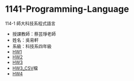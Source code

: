 # 1141-Programming-Language
114-1 師大科技系程式語言
- 授課教師：蔡芸琤老師
- 姓名：吳易軒
- 系級：科技系四年級
- [HW1](https://colab.research.google.com/drive/1zZrTob2E5V65XgXWpTzXjIsTrLumiKOE?usp=sharing)
- [HW2](https://colab.research.google.com/drive/1OLNSH1DOvpUrWowmudUTD6uXYk_rplwW?usp=sharing)
- [HW3](https://colab.research.google.com/drive/18lH07LFLmnLCjoJQ6tiy_HT9Kx_NyfH9?usp=sharing)
- [HW3_CSV](https://github.com/1xuan-wu/1141-Programming-Language-/blob/main/1141_PL_HW3.-.tasks.csv)檔
- [HW4]([https://colab.research.google.com/drive/14p0SPqwbqfXMsSrIedztOUBCKBp6cSjP?usp=sharing](https://colab.research.google.com/drive/148tP83dhoJohku9Vutd24VJdNmAtJrHX?usp=sharing))

